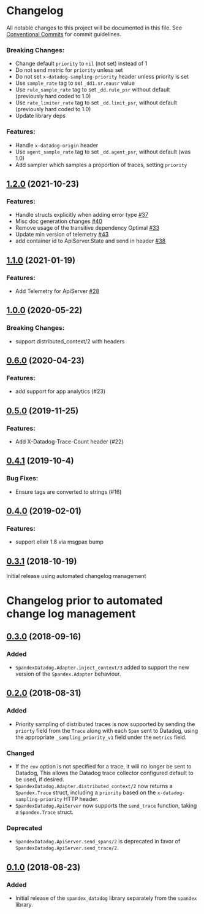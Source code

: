 # Changelog

All notable changes to this project will be documented in this file.
See [Conventional Commits](Https://conventionalcommits.org) for commit guidelines.

<!-- changelog -->

### Breaking Changes:
* Change default `priority` to `nil` (not set) instead of 1
* Do not send metric for `priority` unless set
* Do not set `x-datadog-sampling-priority` header unless priority is set
* Use `sample_rate` tag to set `_dd1.sr.eausr` value
* Use `rule_sample_rate` tag to set `_dd.rule_psr` without default (previously hard coded to 1.0)
* Use `rate_limiter_rate` tag to set `_dd.limit_psr`, without default (previously hard coded to 1.0)
* Update library deps

### Features:
* Handle `x-datadog-origin` header
* Use `agent_sample_rate` tag to set `_dd.agent_psr`, without default (was 1.0)
* Add sampler which samples a proportion of traces, setting `priority`

## [1.2.0](https://github.com/spandex-project/spandex_datadog/compare/1.1.0...1.2.0) (2021-10-23)

### Features:

* Handle structs explicitly when adding error type [#37](https://github.com/spandex-project/spandex_datadog/pull/37)
* Misc doc generation changes [#40](https://github.com/spandex-project/spandex_datadog/pull/40)
* Remove usage of the transitive dependency Optimal [#33](https://github.com/spandex-project/spandex_datadog/pull/33)
* Update min version of telemetry [#43](https://github.com/spandex-project/spandex_datadog/pull/43)
* add container id to ApiServer.State and send in header [#38](https://github.com/spandex-project/spandex_datadog/pull/38)

## [1.1.0](https://github.com/spandex-project/spandex_datadog/compare/1.0.0...1.1.0) (2021-01-19)

### Features:

* Add Telemetry for ApiServer [#28](https://github.com/spandex-project/spandex_datadog/pull/28)



## [1.0.0](https://github.com/spandex-project/spandex_datadog/compare/0.6.0...1.0.0) (2020-05-22)
### Breaking Changes:

* support distributed_context/2 with headers



## [0.6.0](https://github.com/spandex-project/spandex_datadog/compare/0.5.0...0.6.0) (2020-04-23)




### Features:

* add support for app analytics (#23)

## [0.5.0](https://github.com/spandex-project/spandex_datadog/compare/0.4.1...0.5.0) (2019-11-25)




### Features:

* Add X-Datadog-Trace-Count header (#22)

## [0.4.1](https://github.com/spandex-project/spandex_datadog/compare/0.4.0...0.4.1) (2019-10-4)




### Bug Fixes:

* Ensure tags are converted to strings (#16)

## [0.4.0](https://github.com/spandex-project/spandex_datadog/compare/0.3.1...0.4.0) (2019-02-01)




### Features:

* support elixir 1.8 via msgpax bump

## [0.3.1](https://github.com/spandex-project/spandex_datadog/compare/0.3.0...0.3.1) (2018-10-19)

Initial release using automated changelog management

# Changelog prior to automated change log management

## [0.3.0] (2018-09-16)

[0.3.0]: https://github.com/spandex-project/spandex_datadog/compare/v0.3.0...v0.2.0

### Added
- `SpandexDatadog.Adapter.inject_context/3` added to support the new version of
  the `Spandex.Adapter` behaviour.

## [0.2.0] (2018-08-31)

[0.2.0]: https://github.com/spandex-project/spandex_datadog/compare/v0.2.0...v0.1.0

### Added
- Priority sampling of distributed traces is now supported by sending the
  `priorty` field from the `Trace` along with each `Span` sent to Datadog,
  using the appropriate `_sampling_priority_v1` field under the `metrics`
  field.

### Changed
- If the `env` option is not specified for a trace, it will no longer be sent
  to Datadog, This allows the Datadog trace collector configured default to be
  used, if desired.
- `SpandexDatadog.Adapter.distributed_context/2` now returns a `Spandex.Trace`
  struct, including a `priority` based on the `x-datadog-sampling-priority`
  HTTP header.
- `SpandexDatadog.ApiServer` now supports the `send_trace` function, taking a
  `Spandex.Trace` struct.

### Deprecated
- `SpandexDatadog.ApiServer.send_spans/2` is deprecated in favor of
  `SpandexDatadog.ApiServer.send_trace/2`.

## [0.1.0] (2018-08-23)

### Added
- Initial release of the `spandex_datadog` library separately from the
  `spandex` library.

[0.1.0]: https://github.com/spandex-project/spandex_datadog/commit/3c217429ec5e79e77e05729f2a83d355eeab4996
